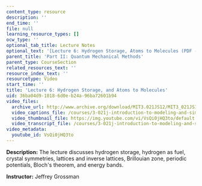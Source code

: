 ```yaml
---
content_type: resource
description: ''
end_time: ''
file: null
learning_resource_types: []
ocw_type: ''
optional_tab_title: Lecture Notes
optional_text: '[Lecture 6: Hydrogen Storage, Atoms to Molecules (PDF - 3.6MB)](/courses/3-021j-introduction-to-modeling-and-simulation-spring-2012/resources/mit3_021js12_l6)'
parent_title: 'Part II: Quantum Mechanical Methods'
parent_type: CourseSection
related_resources_text: ''
resource_index_text: ''
resourcetype: Video
start_time: ''
title: 'Lecture 6: Hydrogen Storage, and Atoms to Molecules'
uid: 36ba04d9-1018-6d0e-b24a-96ba72601b94
video_files:
  archive_url: http://www.archive.org/download/MIT3.021JS12/MIT3_021JS12_lec06_300k.mp4
  video_captions_file: /courses/3-021j-introduction-to-modeling-and-simulation-spring-2012/057607c98c5a5941b34de84289a11362_VsQi0jHQ3to.vtt
  video_thumbnail_file: https://img.youtube.com/vi/VsQi0jHQ3to/default.jpg
  video_transcript_file: /courses/3-021j-introduction-to-modeling-and-simulation-spring-2012/bc9e4ae7b3caf2e8f68bee932c8a12be_VsQi0jHQ3to.pdf
video_metadata:
  youtube_id: VsQi0jHQ3to
---
```


**Description:** The lecture discusses hydrogen storage, hydrogen as fuel, crystal symmetries, lattices and inverse lattices, Brillouian zone, periodic potentials, Bloch's theorem, and energy bands.

**Instructor:** Jeffrey Grossman



